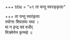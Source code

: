 +++
title = "०९ ता यन्तु स्वरङ्कृताः"

+++
ता यन्तु स्वरंकृताः  
स्योनाः शिवतमाः पथा ।  
मा न इन्द्र यवं वधीर्  
मित्रमेनेन कृण्महे ॥